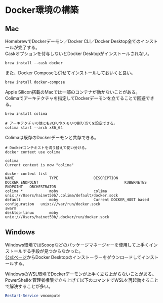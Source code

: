 # Docker環境の構築

## Mac

HomebrewでDockerデーモン／Docker CLI／Docker Desktop全てのインストールが完了する。  
Caskオプションを付与しないとDocker Desktopがインストールされない。


```shell
brew install --cask docker
```

また、Docker Composeも併せてインストールしておいくと良い。

```shell
brew install docker-compose
```

Apple Silicon搭載のMacでは一部のコンテナが動かないことがある。  
Colimaでアーキテクチャを指定してDockerデーモンを立てることで回避できる。
```shell
brew install colima

# アーキテクチャの他にもvCPUやメモリの割り当てを設定できる。
colima start --arch x86_64
```

Colimaは既存のDockerデーモンと共存できる。
```shell
# Dockerコンテキストを切り替えて使い分ける。
docker context use colima

colima
Current context is now "colima"

docker context list
NAME                TYPE                DESCRIPTION                               DOCKER ENDPOINT                                       KUBERNETES ENDPOINT   ORCHESTRATOR
colima *            moby                colima                                    unix:///Users/hainet50b/.colima/default/docker.sock
default             moby                Current DOCKER_HOST based configuration   unix:///var/run/docker.sock                                                 swarm
desktop-linux       moby                                                          unix:///Users/hainet50b/.docker/run/docker.sock
```

## Windows
Windows環境ではScoopなどのパッケージマネージャーを使用して上手くインストールする手段が見つからなかった。  
[公式ページ](https://www.docker.com/products/docker-desktop/)からDocker Desktopのインストーラーをダウンロードしてインストールする。

WindowsのWSL環境でDockerデーモンが上手く立ち上がらないことがある。  
PowerShellを管理者権限で立ち上げて以下のコマンドでWSLを再起動することで解決することが多い。
```PowerShell
Restart-Service vmcompute
```
